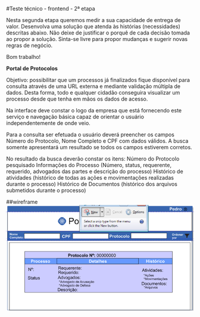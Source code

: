 #Teste técnico - frontend - 2ª etapa

Nesta segunda etapa queremos medir a sua capacidade de entrega de valor.
Desenvolva uma solução que atenda às histórias (necessidades) descritas abaixo.
Não deixe de justificar o porquê de cada decisão tomada ao propor a solução.
Sinta-se livre para propor mudanças e sugerir novas regras de negócio.

Bom trabalho!

**Portal de Protocolos**

Objetivo: possibilitar que  um processos já finalizados fique disponível para consulta através de uma URL externa e mediante validação múltipla de dados. Desta forma, todo e qualquer cidadão conseguira visualizar um processo desde que tenha em mãos os dados de acesso.

Na interface deve constar o logo da empresa que está fornecendo este serviço e navegação básica capaz de orientar o usuário independentemente de onde veio.

Para a consulta ser efetuada o usuário deverá preencher os campos Número do Protocolo, Nome Completo e CPF com dados válidos. A busca somente apresentará um resultado se todos os campos estiverem corretos.

No resultado da busca deverão constar os itens:
Número do Protocolo pesquisado
Informações do Processo (Número, status, requerente, requerido, advogados das partes e descrição do processo)
Histórico de atividades (histórico de todas as ações e movimentações realizadas durante o processo)
Histórico de Documentos (histórico dos arquivos submetidos durante o processo)

##wireframe
![alt text](assets/wireframe.png)